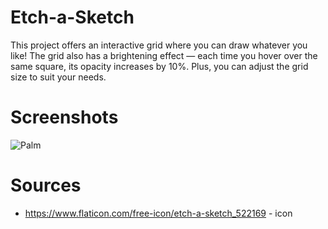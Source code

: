 # Etch-a-Sketch

This project offers an interactive grid where you can draw whatever you like! The grid also has a brightening effect — each time you hover over the same square, its opacity increases by 10%. Plus, you can adjust the grid size to suit your needs.

# Screenshots

![Palm](https://i.imgur.com/LsFYqZc.png?raw=true)

# Sources

-   https://www.flaticon.com/free-icon/etch-a-sketch_522169 - icon
